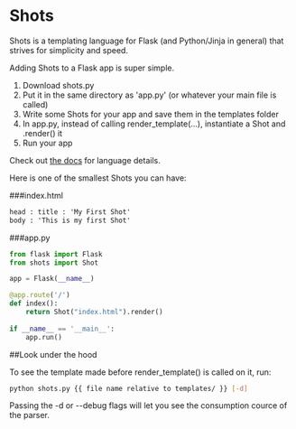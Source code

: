 Shots
=====

Shots is a templating language for Flask (and Python/Jinja in general) that strives for simplicity and speed.

Adding Shots to a Flask app is super simple.

1. Download shots.py
2. Put it in the same directory as 'app.py' (or whatever your main file is called)
3. Write some Shots for your app and save them in the templates folder
4. In app.py, instead of calling render_template(...), instantiate a Shot and .render() it
5. Run your app

Check out [the docs](http://flaskshots.herokuapp.com/docs) for language details.

Here is one of the smallest Shots you can have:

###index.html

```html
head : title : 'My First Shot'
body : 'This is my first Shot'
```

###app.py

```python
from flask import Flask
from shots import Shot

app = Flask(__name__)

@app.route('/')
def index():
	return Shot("index.html").render()
	
if __name__ == '__main__':
	app.run()
```

##Look under the hood

To see the template made before render_template() is called on it, run:

```bash
python shots.py {{ file name relative to templates/ }} [-d]
```

Passing the -d or --debug flags will let you see the consumption cource of the parser.
